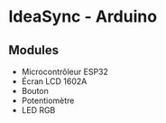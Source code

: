 # IdeaSync - Arduino

## Modules

- Microcontrôleur ESP32
- Écran LCD 1602A
- Bouton
- Potentiomètre
- LED RGB
